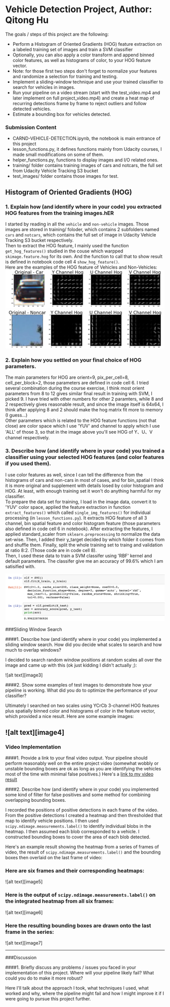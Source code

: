 # **Vehicle Detection Project, Author: Qitong Hu**

The goals / steps of this project are the following:

* Perform a Histogram of Oriented Gradients (HOG) feature extraction on a labeled training set of images and train a SVM classifier
* Optionally, you can also apply a color transform and append binned color features, as well as histograms of color, to your HOG feature vector. 
* Note: for those first two steps don't forget to normalize your features and randomize a selection for training and testing.
* Implement a sliding-window technique and use your trained classifier to search for vehicles in images.
* Run your pipeline on a video stream (start with the test_video.mp4 and later implement on full project_video.mp4) and create a heat map of recurring detections frame by frame to reject outliers and follow detected vehicles.
* Estimate a bounding box for vehicles detected.

### Submission Content
* CARND-VEHICLE-DETECTION.ipynb, the notebook is main entrance of this project
* lesson_functions.py, it defines functions mainly from Udacity courses, I made small modifications on some of them.
* helper_functions.py, functions to display images and I/O related ones.
* training/ folder contains training images of cars and notcars, the full set from Udacity Vehicle Tracking S3 bucket
* test_images/ folder contains those images for test.


## Histogram of Oriented Gradients (HOG)

### 1. Explain how (and identify where in your code) you extracted HOG features from the training images.hER
I started by reading in all the `vehicle` and `non-vehicle` images. Those images are stored in training/ foloder, which contains 2 subfolders named `cars` and `notcars`, which contains the full set of image in Udacity Vehicle Tracking S3 bucket respectively.  
Then to extract the HOG feature, I mainly used the function `get_hog_features()` studied in the couse which warpped `skimage.feature.hog` for its own. And the function to call that to show result is defined in notebook code cell 4 `show_hog_feature()`.  
Here are the examples of the HOG feature of Vehicles and Non-Vehicles:
![alt hog_vehicle](https://raw.githubusercontent.com/qitong/SDC-P5/master/example_outputs/hog_vehicle.png)
![alt hog_non_vehicle](https://raw.githubusercontent.com/qitong/SDC-P5/master/example_outputs/hog_non_vehicle.png)

### 2. Explain how you settled on your final choice of HOG parameters.
The main parameters for HOG are orient=9, pix_per_cell=8, cell_per_block=2, those parameters are defined in code cell 6.
I tried several combination during the course exercise, I think most orient parameters from 8 to 12 gives similar final result in training with SVM, I picked 9. I have tried with other numbers for other 2 paramters, while 8 and 2 respectively gives reasonable result, and since the image itself is 64x64, I think after applying 8 and 2 should make the hog matrix fit more to memory (I guess...)  
Other parameters which is related to the HOG feature functions (not that close) are color space which I use 'YUV' and channel to apply which I use 'ALL' of those 3, so that in the image above you'll see HOG of Y、U、V channel respectively.   


### 3. Describe how (and identify where in your code) you trained a classifier using your selected HOG features (and color features if you used them).
I use color features as well, since I can tell the difference from the histograms of cars and non-cars in most of cases, and for bin_spatial I think it is more original and supplement with details losed by color histogram and HOG. At least, with enough training set it won't do anything harmful for my classifier.  
To prepare the data set for training, I load in the image data, convert it to 'YUV' color space, applied the feature extraction in function `extract_features()` which called `single_img_features()` for individual processing (in `lesson_functions.py`). It extracts HOG feature of all 3 channel, bin spatial feature and color histogram feature (those parameters also defined in code cell 6 in notebook). After extracting the features, I applied standard_scaler from `sklearn.preprocessing` to normalize the data set-wise. Then, I added their y_target decided by which folder it comes from and shuffle them. Finally, split the whole training set to traing and validation at ratio 8:2. (Those code are in code cell 8).  
Then, I used these data to train a SVM classifer using 'RBF' kernel and default parameters. The classifer give me an accuracy of 99.6% which I am satisified with.  

![alt classifier_accuracy](https://raw.githubusercontent.com/qitong/SDC-P5/master/example_outputs/classifier_accuracy.png)

###Sliding Window Search

####1. Describe how (and identify where in your code) you implemented a sliding window search.  How did you decide what scales to search and how much to overlap windows?

I decided to search random window positions at random scales all over the image and came up with this (ok just kidding I didn't actually ;):

![alt text][image3]

####2. Show some examples of test images to demonstrate how your pipeline is working.  What did you do to optimize the performance of your classifier?

Ultimately I searched on two scales using YCrCb 3-channel HOG features plus spatially binned color and histograms of color in the feature vector, which provided a nice result.  Here are some example images:

![alt text][image4]
---

### Video Implementation

####1. Provide a link to your final video output.  Your pipeline should perform reasonably well on the entire project video (somewhat wobbly or unstable bounding boxes are ok as long as you are identifying the vehicles most of the time with minimal false positives.)
Here's a [link to my video result](./project_video.mp4)


####2. Describe how (and identify where in your code) you implemented some kind of filter for false positives and some method for combining overlapping bounding boxes.

I recorded the positions of positive detections in each frame of the video.  From the positive detections I created a heatmap and then thresholded that map to identify vehicle positions.  I then used `scipy.ndimage.measurements.label()` to identify individual blobs in the heatmap.  I then assumed each blob corresponded to a vehicle.  I constructed bounding boxes to cover the area of each blob detected.  

Here's an example result showing the heatmap from a series of frames of video, the result of `scipy.ndimage.measurements.label()` and the bounding boxes then overlaid on the last frame of video:

### Here are six frames and their corresponding heatmaps:

![alt text][image5]

### Here is the output of `scipy.ndimage.measurements.label()` on the integrated heatmap from all six frames:
![alt text][image6]

### Here the resulting bounding boxes are drawn onto the last frame in the series:
![alt text][image7]



---

###Discussion

####1. Briefly discuss any problems / issues you faced in your implementation of this project.  Where will your pipeline likely fail?  What could you do to make it more robust?

Here I'll talk about the approach I took, what techniques I used, what worked and why, where the pipeline might fail and how I might improve it if I were going to pursue this project further.  

